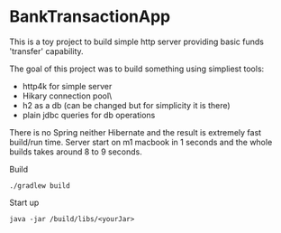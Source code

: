 # BankTransactionApp
This is a toy project to build simple http server providing basic funds 'transfer' capability.

The goal of this project was to build something using simpliest tools:

- http4k for simple server
- Hikary connection pool\
- h2 as a db (can be changed but for simplicity it is there)
- plain jdbc queries for db operations


There is no Spring neither Hibernate and the result is extremely fast build/run time. Server start on m1 macbook in 1 seconds and the whole builds takes around 8 to 9 seconds.

Build 
```
./gradlew build
```
Start up
```
java -jar /build/libs/<yourJar>
```

